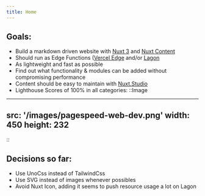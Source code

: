 ```yaml
---
title: Home
---
```


## Goals:

- Build a markdown driven website with [Nuxt 3](https://nuxt.com) and [Nuxt Content](https://content.nuxtjs.org/)
- Should run as Edge Functions ([Vercel Edge](https://vercel.com/features/edge-functions) and/or [Lagon](https://lagon.app)
- As lightweight and fast as possible
- Find out what functionality & modules can be added without compromising performance
- Content should be easy to maintain with [Nuxt.Studio](https://nuxt.studio)
- Lighthouse Scores of 100% in all categories:
::Image
---
src: '/images/pagespeed-web-dev.png'
width: 450
height: 232
---
::

## Decisions so far:

- Use UnoCss instead of TailwindCss
- Use SVG instead of images whenever possibles
- Avoid Nuxt Icon, adding it seems to push resource usage a lot on Lagon
